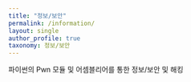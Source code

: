 ```yaml
---
title: "정보/보안"
permalink: /information/
layout: single
author_profile: true
taxonomy: 정보/보안
---
```

파이썬의 Pwn 모듈 및 어셈블리어를 통한 정보/보안 및 해킹
